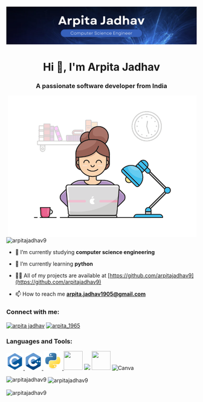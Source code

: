 ![logo](https://github.com/arpitajadhav9/arpitajadhav9/blob/main/git%20banner.png)
<h1 align="center">Hi 👋, I'm Arpita Jadhav</h1>
<h3 align="center">A passionate software developer from India</h3>

<img align="right" alt="coding" width="500" src="https://github.com/arpitajadhav9/arpitajadhav9/blob/main/output-onlinegiftools.gif">

<p align="left"> <img src="https://komarev.com/ghpvc/?username=arpitajadhav9&label=Profile%20views&color=0e75b6&style=flat" alt="arpitajadhav9" /> </p>

- 🔭 I’m currently studying **computer science engineering**

- 🌱 I’m currently learning **python**

- 👨‍💻 All of my projects are available at [https://github.com/arpitajadhav9](https://github.com/arpitajadhav9)

- 📫 How to reach me **arpita.jadhav1905@gmail.com**

<h3 align="left">Connect with me:</h3>
<p align="left">
<a href="https://linkedin.com/in/arpita jadhav" target="blank"><img align="center" src="https://raw.githubusercontent.com/rahuldkjain/github-profile-readme-generator/master/src/images/icons/Social/linked-in-alt.svg" alt="arpita jadhav" height="30" width="40" /></a>
<a href="https://instagram.com/arpita_1965" target="blank"><img align="center" src="https://raw.githubusercontent.com/rahuldkjain/github-profile-readme-generator/master/src/images/icons/Social/instagram.svg" alt="arpita_1965" height="30" width="40" /></a>
</p>

<h3 align="left">Languages and Tools:</h3>
<p align="left"> <a href="https://www.cprogramming.com/" target="_blank" rel="noreferrer"> <img src="https://raw.githubusercontent.com/devicons/devicon/master/icons/c/c-original.svg" alt="c" width="45" height="45"/> </a> <a href="https://www.w3schools.com/cpp/" target="_blank" rel="noreferrer"> <img src="https://raw.githubusercontent.com/devicons/devicon/master/icons/cplusplus/cplusplus-original.svg" alt="cplusplus" width="45" height="45"/> </a> <a href="https://www.python.org" target="_blank" rel="noreferrer"> <img src="https://raw.githubusercontent.com/devicons/devicon/master/icons/python/python-original.svg" alt="python" width="50" height="50"/> </a> <img src="https://upload.wikimedia.org/wikipedia/commons/7/75/Scratch.logo.S.png" width="50" height="50">  <img src="https://skillicons.dev/icons?i=git,github&theme=dark" /> <img src="https://www.appsheet.com/Content/img/material/appsheet_rebrand_logo.svg" width="50" height="50" theme="dark"> <img width="50" src="https://github.com/marwin1991/profile-technology-icons/assets/136815194/02494c7c-de6a-43a6-9293-6369696842ed" alt="Canva" title="Canva"/>
</p>

<p><img align="left" src="https://github-readme-stats.vercel.app/api/top-langs?username=arpitajadhav9&show_icons=true&locale=en&layout=compact" alt="arpitajadhav9" /></p>

<p>&nbsp;<img align="center" src="https://github-readme-stats.vercel.app/api?username=arpitajadhav9&show_icons=true&locale=en" alt="arpitajadhav9" /></p>

<p><img align="center" src="https://github-readme-streak-stats.herokuapp.com/?user=arpitajadhav9&" alt="arpitajadhav9" /></p>

  

